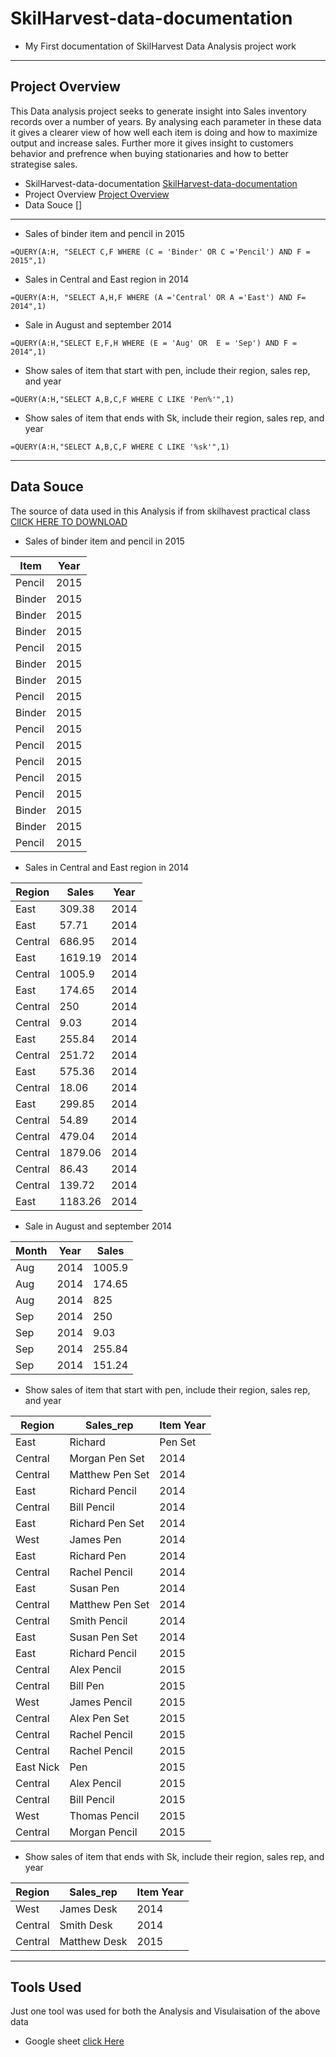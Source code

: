 # **SkilHarvest-data-documentation**
- My First documentation of SkilHarvest Data Analysis project work 

---
## Project Overview
This Data analysis project seeks to generate insight into Sales inventory records over a number of years. By analysing each parameter in these data it gives a clearer view of how well each item is doing and how to maximize output and increase sales. Further more it gives insight to customers behavior and prefrence when buying stationaries and how to better strategise sales.  
- SkilHarvest-data-documentation [SkilHarvest-data-documentation](#skilharvest_data_documentation)
- Project Overview [Project Overview](#project_overview)
- Data Souce []
---
- Sales of binder item and pencil in 2015 

```
=QUERY(A:H, "SELECT C,F WHERE (C = 'Binder' OR C ='Pencil') AND F = 2015",1)
```
- Sales in Central and East region in 2014
```
=QUERY(A:H, "SELECT A,H,F WHERE (A ='Central' OR A ='East') AND F= 2014",1) 
```
- Sale  in August and september 2014
```
=QUERY(A:H,"SELECT E,F,H WHERE (E = 'Aug' OR  E = 'Sep') AND F = 2014",1)
```
- Show sales of item that start with pen, include their region, sales rep, and year
```
=QUERY(A:H,"SELECT A,B,C,F WHERE C LIKE 'Pen%'",1)
```
- Show sales of item that ends with Sk, include their region, sales rep, and year
```
=QUERY(A:H,"SELECT A,B,C,F WHERE C LIKE '%sk'",1)
```
---

## Data Souce 
The source of data used in this Analysis if from skilhavest practical class  [ClICK HERE TO DOWNLOAD](http://tinyurl.com/2hdwhpvm) 

- Sales of binder item and pencil in 2015 
           
|Item|Year|                                     
|----|----|                     
|Pencil|2015|
|Binder|2015|
|Binder|2015|
|Binder|2015|
|Pencil|2015|
|Binder|2015|
|Binder|2015|
|Pencil|2015|
|Binder|2015|
|Pencil|2015|
|Pencil|2015|
|Pencil|2015|
|Pencil|2015|
|Pencil|2015|
|Binder|2015|
|Binder|2015|
|Pencil|2015|

- Sales in Central and East region in 2014

|Region |	Sales	| Year|
|-------|-------|-----|
|East	|309.38	|2014|
|East	|57.71	|2014|
|Central	|686.95	|2014|
|East	|1619.19	|2014|
|Central	|1005.9	|2014|
|East	|174.65	|2014|
|Central	|250	|2014|
|Central	|9.03	|2014|
|East	|255.84	|2014|
|Central	|251.72	|2014|
|East	|575.36	|2014|
|Central	|18.06	|2014|
|East	|299.85	|2014|
|Central	|54.89 |2014|
|Central	|479.04	|2014|
|Central	|1879.06	|2014|
|Central	|86.43	|2014|
|Central	|139.72	|2014|
|East	|1183.26	|2014|

- Sale  in August and september 2014
   
|Month	|Year	|Sales|
|-------|-----|-----|
|Aug	|2014	|1005.9|
|Aug	|2014	|174.65|
|Aug	|2014	|825|
|Sep	|2014	|250|
|Sep	|2014	|9.03|
|Sep	|2014	|255.84|
|Sep	|2014 |	151.24|

- Show sales of item that start with pen, include their region, sales rep, and year

|Region	|Sales_rep	|Item	Year|	
|-------|-----------|---------|
|East	|Richard	|Pen Set	|2014|	
|Central	|Morgan	Pen Set	|2014|	
|Central	|Matthew	Pen Set	|2014	
|East	|Richard Pencil	|2014|	
|Central	|Bill	Pencil	|2014|	
|East	|Richard	Pen Set	|2014|	
|West	|James	Pen	|2014|	
|East	|Richard	Pen	|2014|	
|Central	|Rachel	Pencil	|2014|	
|East	|Susan	Pen	|2014|	
|Central	|Matthew	Pen Set	|2014|	
|Central	|Smith	Pencil	|2014|	
|East	|Susan	Pen Set	|2014|	
|East	|Richard	Pencil	|2015|	
|Central	|Alex	Pencil	|2015|	
|Central	|Bill	Pen	|2015|	
|West	|James	Pencil	|2015|	
|Central	|Alex	Pen Set	|2015|	
|Central	|Rachel	Pencil	|2015|	
|Central	|Rachel	Pencil	|2015|	
|East	Nick	|Pen	|2015|	
|Central	|Alex	Pencil	|2015|	
|Central	|Bill	Pencil	|2015|	
|West	|Thomas	Pencil	|2015|	
|Central	|Morgan	Pencil	|2015|	

- Show sales of item that ends with Sk, include their region, sales rep, and year
     
|Region	|Sales_rep	|Item	Year|
|-------|-----------|---------|	
|West	|James	Desk	|2014|	
|Central |Smith	Desk	|2014|	
|Central	|Matthew	Desk	|2015|

---
## Tools Used 
Just one tool was used for both the Analysis and Visulaisation of the above data
- Google sheet [click Here](http://tinyurl.com/suswph5a)


